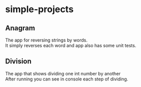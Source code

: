 # simple-projects
## Anagram
The app for reversing strings by words.  
It simply reverses each word and app also has some unit tests.
## Division
The app that shows dividing one int number by another  
After running you can see in console each step of dividing. 
